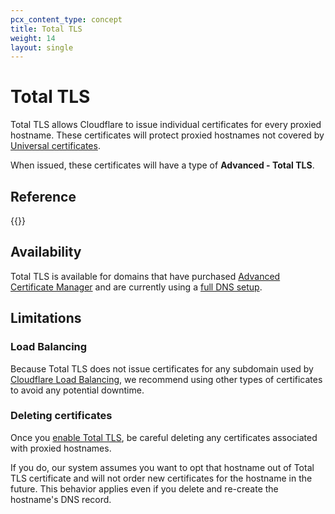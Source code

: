 ```yaml
---
pcx_content_type: concept
title: Total TLS
weight: 14
layout: single
---
```


# Total TLS

Total TLS allows Cloudflare to issue individual certificates for every proxied hostname. These certificates will protect proxied hostnames not covered by [Universal certificates](/ssl/edge-certificates/universal-ssl/).

When issued, these certificates will have a type of **Advanced - Total TLS**.

## Reference

{{<directory-listing>}}

## Availability

Total TLS is available for domains that have purchased [Advanced Certificate Manager](/ssl/edge-certificates/advanced-certificate-manager/) and are currently using a [full DNS setup](/dns/zone-setups/full-setup/).
  
## Limitations

### Load Balancing

Because Total TLS does not issue certificates for any subdomain used by [Cloudflare Load Balancing](/load-balancing/), we recommend using other types of certificates to avoid any potential downtime.

### Deleting certificates

Once you [enable Total TLS](/ssl/edge-certificates/additional-options/total-tls/enable/), be careful deleting any certificates associated with proxied hostnames. 

If you do, our system assumes you want to opt that hostname out of Total TLS certificate and will not order new certificates for the hostname in the future. This behavior applies even if you delete and re-create the hostname's DNS record.